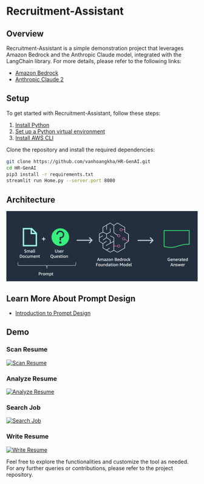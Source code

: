 # Recruitment-Assistant

## Overview
Recruitment-Assistant is a simple demonstration project that leverages Amazon Bedrock and the Anthropic Claude model, integrated with the LangChain library. For more details, please refer to the following links:
- [Amazon Bedrock](https://aws.amazon.com/bedrock/)
- [Anthropic Claude 2](https://www.anthropic.com/index/claude-2)

## Setup
To get started with Recruitment-Assistant, follow these steps:

1. [Install Python](https://docs.python-guide.org/starting/install3/linux/)
2. [Set up a Python virtual environment](https://docs.python-guide.org/dev/virtualenvs/)
3. [Install AWS CLI](https://docs.aws.amazon.com/cli/latest/userguide/getting-started-quickstart.html)

Clone the repository and install the required dependencies:
```bash
git clone https://github.com/vanhoangkha/HR-GenAI.git
cd HR-GenAI
pip3 install -r requirements.txt
streamlit run Home.py --server.port 8080
```

## Architecture
![Architecture](./Architecture.png)

## Learn More About Prompt Design
- [Introduction to Prompt Design](https://docs.anthropic.com/claude/docs/introduction-to-prompt-design)

## Demo

### Scan Resume
[![Scan Resume](http://img.youtube.com/vi/VrUwZdTiUL0/0.jpg)](https://www.youtube.com/watch?v=VrUwZdTiUL0)

### Analyze Resume
[![Analyze Resume](http://img.youtube.com/vi/q4C-jrXPZoc/0.jpg)](https://www.youtube.com/watch?v=q4C-jrXPZoc)

### Search Job 
[![Search Job](http://img.youtube.com/vi/_bvkFHdEGZ0/0.jpg)](https://www.youtube.com/watch?v=_bvkFHdEGZ0)

### Write Resume
[![Write Resume](http://img.youtube.com/vi/GrG-gw2LIDI/0.jpg)](https://www.youtube.com/watch?v=GrG-gw2LIDI)

Feel free to explore the functionalities and customize the tool as needed. For any further queries or contributions, please refer to the project repository.
